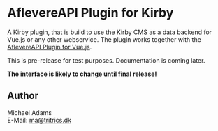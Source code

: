 # AflevereAPI Plugin for Kirby

A Kirby plugin, that is build to use the Kirby CMS as a data backend for Vue.js or any other webservice. The plugin works together with the [AflevereAPI Plugin for Vue.js](https://github.com/tritrics/aflevere-api-vue).

This is pre-release for test purposes. Documentation is coming later.

**The interface is likely to change until final release!**

## Author

Michael Adams  
E-Mail: [ma@tritrics.dk](mailto:ma@tritrics.dk)